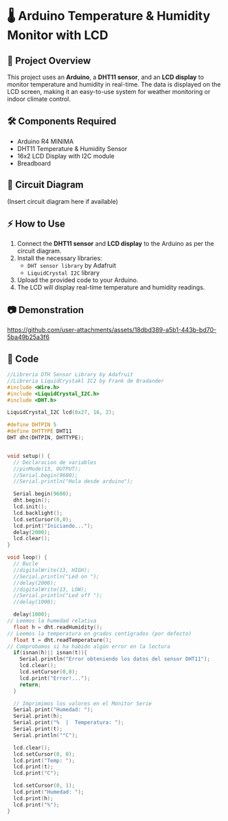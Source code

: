 # 🌡️ Arduino Temperature & Humidity Monitor with LCD  

## 📌 Project Overview  
This project uses an **Arduino**, a **DHT11 sensor**, and an **LCD display** to monitor temperature and humidity in real-time. The data is displayed on the LCD screen, making it an easy-to-use system for weather monitoring or indoor climate control.  

## 🛠️ Components Required  
- Arduino R4 MINIMA
- DHT11 Temperature & Humidity Sensor  
- 16x2 LCD Display with I2C module  
- Breadboard  

## 🔗 Circuit Diagram  
(Insert circuit diagram here if available)  

## ⚡ How to Use  
1. Connect the **DHT11 sensor** and **LCD display** to the Arduino as per the circuit diagram.  
2. Install the necessary libraries:  
   - `DHT sensor library` by Adafruit  
   - `LiquidCrystal I2C` library  
3. Upload the provided code to your Arduino.  
4. The LCD will display real-time temperature and humidity readings.  

## 📷 Demonstration  
https://github.com/user-attachments/assets/18dbd389-a5b1-443b-bd70-5ba49b25a3f6

## 📝 Code  
```cpp
//Libreria DTH Sensor Library by Adafruit
//Libreria LiquidCrystakl IC2 by Frank de Bradander
#include <Wire.h>
#include <LiquidCrystal_I2C.h>
#include <DHT.h>

LiquidCrystal_I2C lcd(0x27, 16, 2);

#define DHTPIN 5
#define DHTTYPE DHT11
DHT dht(DHTPIN, DHTTYPE);


void setup() {
  // Declaracion de variables
  //pinMode(13, OUTPUT);
  //Serial.begin(9600);
  //Serial.println("Hola desde arduino");

  Serial.begin(9600);
  dht.begin();  
  lcd.init();
  lcd.backlight();
  lcd.setCursor(0,0);
  lcd.print("Iniciando...");
  delay(2000);
  lcd.clear();
}

void loop() {
  // Bucle 
  //digitalWrite(13, HIGH);
  //Serial.println("Led on ");
  //delay(2000);
  //digitalWrite(13, LOW);
  //Serial.println("Led off ");
  //delay(1000);

  delay(1000);
// Leemos la humedad relativa
  float h = dht.readHumidity();
// Leemos la temperatura en grados centígrados (por defecto)
  float t = dht.readTemperature();
// Comprobamos si ha habido algún error en la lectura
  if(isnan(h)|| isnan(t)){
    Serial.println("Error obteniendo los datos del sensor DHT11");
    lcd.clear();
    lcd.setCursor(0,0);
    lcd.print("Error!...");
    return;
  }

  // Imprimimos los valores en el Monitor Serie
  Serial.print("Humedad: ");
  Serial.print(h);
  Serial.print("%  |  Temperatura: ");
  Serial.print(t);
  Serial.println("°C");  

  lcd.clear();
  lcd.setCursor(0, 0);
  lcd.print("Temp: ");
  lcd.print(t);
  lcd.print("C");

  lcd.setCursor(0, 1);
  lcd.print("Humedad: ");
  lcd.print(h);
  lcd.print("%");
}
